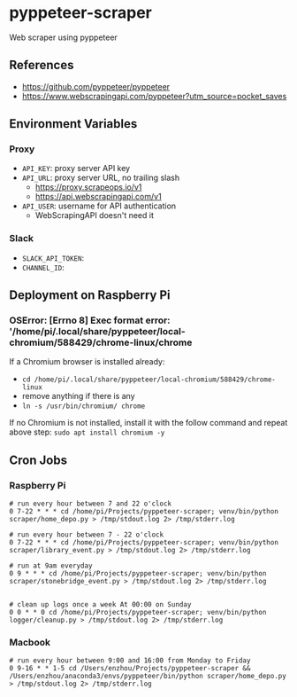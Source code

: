 # pyppeteer-scraper

Web scraper using pyppeteer

## References

- https://github.com/pyppeteer/pyppeteer
- https://www.webscrapingapi.com/pyppeteer?utm_source=pocket_saves

## Environment Variables

### Proxy
- `API_KEY`: proxy server API key
- `API_URL`: proxy server URL, no trailing slash
  - https://proxy.scrapeops.io/v1
  - https://api.webscrapingapi.com/v1
- `API_USER`: username for API authentication
  - WebScrapingAPI doesn't need it

### Slack
- `SLACK_API_TOKEN`:  
- `CHANNEL_ID`: 

## Deployment on Raspberry Pi

### OSError: [Errno 8] Exec format error: '/home/pi/.local/share/pyppeteer/local-chromium/588429/chrome-linux/chrome
If a Chromium browser is installed already:
- `cd /home/pi/.local/share/pyppeteer/local-chromium/588429/chrome-linux`
- remove anything if there is any
- `ln -s /usr/bin/chromium/ chrome`

If no Chromium is not installed, install it with the follow command and repeat above step:
`sudo apt install chromium -y`

## Cron Jobs

### Raspberry Pi
```shell
# run every hour between 7 and 22 o'clock
0 7-22 * * * cd /home/pi/Projects/pyppeteer-scraper; venv/bin/python scraper/home_depo.py > /tmp/stdout.log 2> /tmp/stderr.log

# run every hour between 7 - 22 o'clock
0 7-22 * * * cd /home/pi/Projects/pyppeteer-scraper; venv/bin/python scraper/library_event.py > /tmp/stdout.log 2> /tmp/stderr.log

# run at 9am everyday
0 9 * * * cd /home/pi/Projects/pyppeteer-scraper; venv/bin/python scraper/stonebridge_event.py > /tmp/stdout.log 2> /tmp/stderr.log


# clean up logs once a week At 00:00 on Sunday
0 0 * * 0 cd /home/pi/Projects/pyppeteer-scraper; venv/bin/python logger/cleanup.py > /tmp/stdout.log 2> /tmp/stderr.log
```

### Macbook
```shell
# run every hour between 9:00 and 16:00 from Monday to Friday
0 9-16 * * 1-5 cd /Users/enzhou/Projects/pyppeteer-scraper && /Users/enzhou/anaconda3/envs/pyppeteer/bin/python scraper/home_depo.py > /tmp/stdout.log 2> /tmp/stderr.log
```
